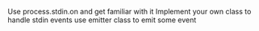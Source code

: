 Use process.stdin.on and get familiar with it
Implement your own class to handle stdin events
use emitter class to emit some event